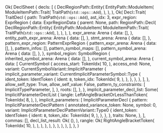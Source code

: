 Ok(
    DeclSheet {
        decls: [
            (
                DeclRegionPath::Entity(
                    EntityPath::ModuleItem(
                        ModuleItemPath::Trait(
                            TraitPath(`std::ops::Add`),
                        ),
                    ),
                ),
                Ok(
                    Decl::Trait(
                        TraitDecl {
                            path: TraitPath(`std::ops::Add`),
                            ast_idx: 3,
                            expr_region: ExprRegion {
                                data: ExprRegionData {
                                    parent: None,
                                    path: RegionPath::Decl(
                                        DeclRegionPath::Entity(
                                            EntityPath::ModuleItem(
                                                ModuleItemPath::Trait(
                                                    TraitPath(`std::ops::Add`),
                                                ),
                                            ),
                                        ),
                                    ),
                                    expr_arena: Arena {
                                        data: [],
                                    },
                                    entity_path_expr_arena: Arena {
                                        data: [],
                                    },
                                    stmt_arena: Arena {
                                        data: [],
                                    },
                                    pattern_expr_region: PatternExprRegion {
                                        pattern_expr_arena: Arena {
                                            data: [],
                                        },
                                        pattern_infos: [],
                                        pattern_symbol_maps: [],
                                        pattern_symbol_arena: Arena {
                                            data: [],
                                        },
                                    },
                                    symbol_region: SymbolRegion {
                                        inherited_symbol_arena: Arena {
                                            data: [],
                                        },
                                        current_symbol_arena: Arena {
                                            data: [
                                                CurrentSymbol {
                                                    access_start: TokenIdx(
                                                        10,
                                                    ),
                                                    access_end: None,
                                                    variant: CurrentSymbolVariant::ImplicitParameter {
                                                        implicit_parameter_variant: CurrentImplicitParameterSymbol::Type {
                                                            ident_token: IdentToken {
                                                                ident: `B`,
                                                                token_idx: TokenIdx(
                                                                    9,
                                                                ),
                                                            },
                                                        },
                                                    },
                                                },
                                            ],
                                        },
                                        allow_self_type: True,
                                        allow_self_value: False,
                                        pattern_ty_constraints: [
                                            ImplicitTypeParameter,
                                        ],
                                    },
                                    roots: [],
                                },
                            },
                            implicit_parameter_decl_list: Some(
                                ImplicitParameterDeclList {
                                    langle: LeftAngleBracketOrLessThanToken(
                                        TokenIdx(
                                            8,
                                        ),
                                    ),
                                    implicit_parameters: [
                                        ImplicitParameterDecl {
                                            pattern: ImplicitParameterDeclPattern {
                                                annotated_variance_token: None,
                                                symbol: 0,
                                                variant: ImplicitParameterDeclPatternVariant::Type0 {
                                                    ident_token: IdentToken {
                                                        ident: `B`,
                                                        token_idx: TokenIdx(
                                                            9,
                                                        ),
                                                    },
                                                },
                                            },
                                            traits: None,
                                        },
                                    ],
                                    commas: [],
                                    decl_list_result: Ok(
                                        (),
                                    ),
                                    rangle: Ok(
                                        RightAngleBracketToken(
                                            TokenIdx(
                                                10,
                                            ),
                                        ),
                                    ),
                                },
                            ),
                        },
                    ),
                ),
            ),
        ],
    },
)